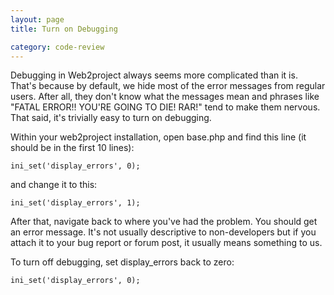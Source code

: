 ```yaml
---
layout: page
title: Turn on Debugging

category: code-review
---
```


Debugging in Web2project always seems more complicated than it is. That's because by default, we hide most of the error messages from regular users. After all, they don't know what the messages mean and phrases like "FATAL ERROR!! YOU'RE GOING TO DIE! RAR!" tend to make them nervous. That said, it's trivially easy to turn on debugging.

Within your web2project installation, open base.php and find this line (it should be in the first 10 lines):

    ini_set('display_errors', 0);

and change it to this:

    ini_set('display_errors', 1);

After that, navigate back to where you've had the problem. You should get an error message. It's not usually descriptive to non-developers but if you attach it to your bug report or forum post, it usually means something to us.

To turn off debugging, set display_errors back to zero:

    ini_set('display_errors', 0);